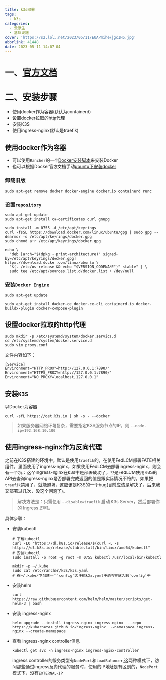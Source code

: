 ```yaml
---
title: k3s部署
tags:
  - k3s
categories:
  - 云原生
  - 基础设施
cover: 'https://s2.loli.net/2023/05/11/EUAPmihexjgcIH5.jpg'
abbrlink: 41448
date: 2023-05-11 14:07:04
---
```


# 一、[官方文档](https://docs.k3s.io/zh/quick-start)

# 二、安装步骤
- 使用docker作为容器(默认为containerd)
- 设置docker拉取的http代理
- 安装K3S
- 使用ingress-nginx(默认是traefik)


## 使用docker作为容器
- 可以使用`Rancher`的一个[Docker安装脚本](https://github.com/rancher/install-docker)来安装Docker
- 也可以根据Docker官方文档手动[ubuntu下安装docker](https://docs.docker.com/engine/install/ubuntu/)
### 卸载旧版
```shell
sudo apt-get remove docker docker-engine docker.io containerd runc
```

### 设置`repository`

```shell
sudo apt-get update
sudo apt-get install ca-certificates curl gnupg
```

```shell
sudo install -m 0755 -d /etc/apt/keyrings
curl -fsSL https://download.docker.com/linux/ubuntu/gpg | sudo gpg --dearmor -o /etc/apt/keyrings/docker.gpg
sudo chmod a+r /etc/apt/keyrings/docker.gpg
```

```shell
echo \
  "deb [arch="$(dpkg --print-architecture)" signed-by=/etc/apt/keyrings/docker.gpg] https://download.docker.com/linux/ubuntu \
  "$(. /etc/os-release && echo "$VERSION_CODENAME")" stable" | \
  sudo tee /etc/apt/sources.list.d/docker.list > /dev/null
```

### 安装`Docker Engine`

```shell
sudo apt-get update
```

```shell
sudo apt-get install docker-ce docker-ce-cli containerd.io docker-buildx-plugin docker-compose-plugin
```

## 设置docker拉取的http代理

```shell
sudo mkdir -p /etc/systemd/system/docker.service.d
cd /etc/systemd/system/docker.service.d
sudo vim proxy.conf
```
文件内容如下：
```
[Service]
Environment="HTTP_PROXY=http://127.0.0.1:7890/"
Environment="HTTPS_PROXY=http://127.0.0.1:7890/"
Environment="NO_PROXY=localhost,127.0.0.1"
```

## 安装`K3S`
以Docker为容器
```shell
curl -sfL https://get.k3s.io | sh -s - --docker
```
> 如果服务器网络环境复杂，需要指定K3S服务节点的IP，则 `--node-ip=192.168.10.100`

## 使用ingress-nginx作为反向代理
之前在K3S搭建的环境中，默认是使用`traefik`的，在使用FedLCM部署FATE相关组件，里面使用了ingress-nginx，如果使用FedLCM去部署ingress-nginx，则会有一个坑：这个ingress-nginx在k3s中是部署成功了，但是FedLCM使用K8S的API去查询ingress-nginx是否部署完成返回的值是跟实际情况不符的。如果把`traefik`禁用了，就能避坑，这应该是K3S的一个bug(目前应该是解决了，后来我又部署过几次，没这个问题了)。

> 解决方法是：只需使用 `--disable=traefik` 启动 K3s Server，然后部署你的 Ingress 即可。

具体步骤：
- 安装kubectl
  ```shell
  # 下载kubectl
  curl -LO "https://dl.k8s.io/release/$(curl -L -s https://dl.k8s.io/release/stable.txt)/bin/linux/amd64/kubectl"
  # 安装kubectl
  sudo install -o root -g root -m 0755 kubectl /usr/local/bin/kubectl
  ```
  ```shell
  mkdir -p ~/.kube
  sudo cat /etc/rancher/k3s/k3s.yaml
  # 在~/.kube/下创建一个`config`文件把k3s.yaml中的内容放入到`config`中
  ```
- 安装helm
  ```shell
  curl https://raw.githubusercontent.com/helm/helm/master/scripts/get-helm-3 | bash
  ```
- 安装 ingress-nginx
  ```shell
  helm upgrade --install ingress-nginx ingress-nginx  --repo https://kubernetes.github.io/ingress-nginx  --namespace ingress-nginx --create-namespace
  ```
- 查看 ingress-nginx controller信息
  ```shell
  kubectl get svc -n ingress-nginx ingress-nginx-controller
  ```
  ingress controller的服务类型有`NodePort`和`LoadBalancer`,这两种模式下，访问那些通过ingress反向代理的服务时，使用的IP地址是有区别的，`NodePort`模式下，没有`EXTERNAL-IP`

